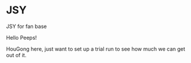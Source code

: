 # JSY
JSY for fan base

Hello Peeps!

HouGong here, just want to set up a trial run to see how much we can get out of it.
